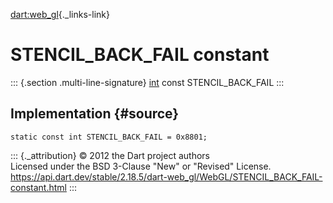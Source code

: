 [dart:web\_gl](../../dart-web_gl/dart-web_gl-library){._links-link}

STENCIL\_BACK\_FAIL constant
============================

::: {.section .multi-line-signature}
[int](../../dart-core/int-class) const STENCIL\_BACK\_FAIL
:::

Implementation {#source}
--------------

``` {.language-dart data-language="dart"}
static const int STENCIL_BACK_FAIL = 0x8801;
```

::: {._attribution}
© 2012 the Dart project authors\
Licensed under the BSD 3-Clause \"New\" or \"Revised\" License.\
<https://api.dart.dev/stable/2.18.5/dart-web_gl/WebGL/STENCIL_BACK_FAIL-constant.html>
:::
